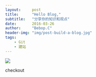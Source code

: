 ```yaml
---
layout:     post
title:      "Hello Blog,"
subtitle:   "分享你的知识和观点"
date:       2016-03-26
author:     "Bebop.C"
header-img: "img/post-build-a-blog.jpg"
tags:
    - Git
    - 建站
---
```






![](http://jecy.me/17-3-1/2117649-file_1488348754909_1406a.png)



checkout
